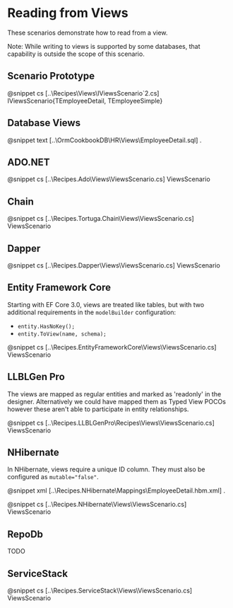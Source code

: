 ﻿# Reading from Views

These scenarios demonstrate how to read from a view. 

Note: While writing to views is supported by some databases, that capability is outside the scope of this scenario.

## Scenario Prototype

@snippet cs [..\Recipes\Views\IViewsScenario`2.cs] IViewsScenario{TEmployeeDetail, TEmployeeSimple}

## Database Views

@snippet text [..\OrmCookbookDB\HR\Views\EmployeeDetail.sql] .

## ADO.NET

@snippet cs [..\Recipes.Ado\Views\ViewsScenario.cs] ViewsScenario

## Chain

@snippet cs [..\Recipes.Tortuga.Chain\Views\ViewsScenario.cs] ViewsScenario


## Dapper

@snippet cs [..\Recipes.Dapper\Views\ViewsScenario.cs] ViewsScenario

## Entity Framework Core

Starting with EF Core 3.0, views are treated like tables, but with two additional requirements in the `modelBuilder` configuration:

* `entity.HasNoKey();`
* `entity.ToView(name, schema);`

@snippet cs [..\Recipes.EntityFrameworkCore\Views\ViewsScenario.cs] ViewsScenario

## LLBLGen Pro 

The views are mapped as regular entities and marked as 'readonly' in the designer. Alternatively we could have mapped them as Typed View
POCOs however these aren't able to participate in entity relationships.

@snippet cs [..\Recipes.LLBLGenPro\Recipes\Views\ViewsScenario.cs] ViewsScenario

## NHibernate

In NHibernate, views require a unique ID column. They must also be configured as `mutable="false"`.

@snippet xml [..\Recipes.NHibernate\Mappings\EmployeeDetail.hbm.xml] .

@snippet cs [..\Recipes.NHibernate\Views\ViewsScenario.cs] ViewsScenario

## RepoDb

TODO

## ServiceStack

@snippet cs [..\Recipes.ServiceStack\Views\ViewsScenario.cs] ViewsScenario
